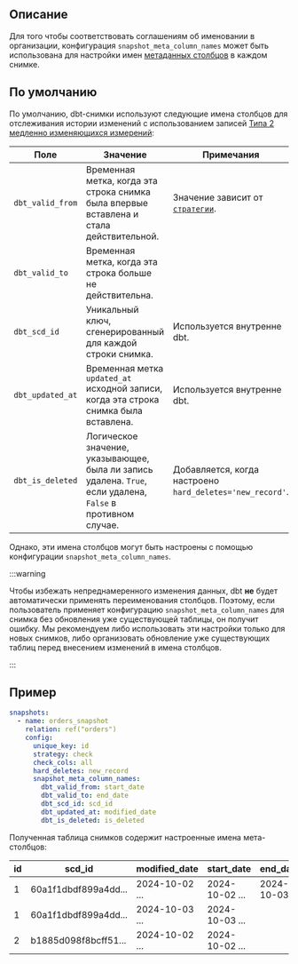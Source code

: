 ## Описание

Для того чтобы соответствовать соглашениям об именовании в организации, конфигурация `snapshot_meta_column_names` может быть использована для настройки имен [метаданных столбцов](/docs/build/snapshots#snapshot-meta-fields) в каждом снимке.

## По умолчанию

По умолчанию, dbt-снимки используют следующие имена столбцов для отслеживания истории изменений с использованием записей [Типа 2 медленно изменяющихся измерений](https://en.wikipedia.org/wiki/Slowly_changing_dimension#Type_2:_add_new_row):

| Поле            | Значение | Примечания |
| --------------- | -------- | ---------- |
| `dbt_valid_from` | Временная метка, когда эта строка снимка была впервые вставлена и стала действительной. | Значение зависит от [`стратегии`](/reference/resource-configs/strategy). |
| `dbt_valid_to`   | Временная метка, когда эта строка больше не действительна. |  |
| `dbt_scd_id`     | Уникальный ключ, сгенерированный для каждой строки снимка. | Используется внутренне dbt. |
| `dbt_updated_at` | Временная метка `updated_at` исходной записи, когда эта строка снимка была вставлена. | Используется внутренне dbt. |
| `dbt_is_deleted` | Логическое значение, указывающее, была ли запись удалена. `True`, если удалена, `False` в противном случае. | Добавляется, когда настроено `hard_deletes='new_record'`. |

Однако, эти имена столбцов могут быть настроены с помощью конфигурации `snapshot_meta_column_names`.

:::warning

Чтобы избежать непреднамеренного изменения данных, dbt **не** будет автоматически применять переименования столбцов. Поэтому, если пользователь применяет конфигурацию `snapshot_meta_column_names` для снимка без обновления уже существующей таблицы, он получит ошибку. Мы рекомендуем либо использовать эти настройки только для новых снимков, либо организовать обновление уже существующих таблиц перед внесением изменений в имена столбцов.

:::

## Пример

<File name='snapshots/schema.yml'>

```yaml
snapshots:
  - name: orders_snapshot
    relation: ref("orders")
    config:
      unique_key: id
      strategy: check
      check_cols: all
      hard_deletes: new_record
      snapshot_meta_column_names:
        dbt_valid_from: start_date
        dbt_valid_to: end_date
        dbt_scd_id: scd_id
        dbt_updated_at: modified_date
        dbt_is_deleted: is_deleted
```

</File>

Полученная таблица снимков содержит настроенные имена мета-столбцов:

| id | scd_id               |        modified_date |           start_date |             end_date | is_deleted |
| -- | -------------------- | -------------------- | -------------------- | -------------------- | ---------- |
|  1 | 60a1f1dbdf899a4dd... | 2024-10-02 ...       | 2024-10-02 ...       | 2024-10-03 ...       | False      |
|  1 | 60a1f1dbdf899a4dd... | 2024-10-03 ...       | 2024-10-03 ...       |                      | True      |
|  2 | b1885d098f8bcff51... | 2024-10-02 ...       | 2024-10-02 ...       |                      | False     |